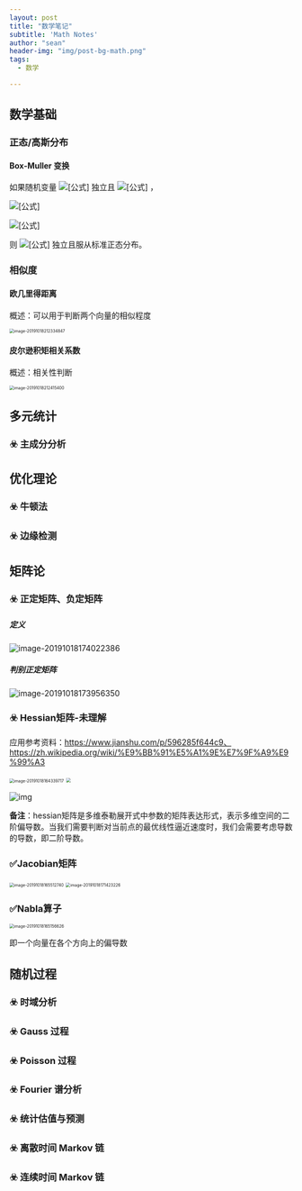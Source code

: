 ```yaml
---
layout: post
title: "数学笔记"
subtitle: 'Math Notes'
author: "sean"
header-img: "img/post-bg-math.png"
tags:
  - 数学

---
```




## 数学基础

### 正态/高斯分布

#### Box-Muller 变换

如果随机变量 ![[公式]](https://www.zhihu.com/equation?tex=U_%7B1%7D%2CU_%7B2%7D) 独立且 ![[公式]](https://www.zhihu.com/equation?tex=U_%7B1%7D%2CU_%7B2%7D%5Csim+Uniform%5B0%2C1%5D) ，

![[公式]](https://www.zhihu.com/equation?tex=Z_%7B0%7D%3D%5Csqrt%7B-2ln~U_%7B1%7D%7Dcos%282%5Cpi+U_%7B2%7D%29%5C%5C)

![[公式]](https://www.zhihu.com/equation?tex=Z_%7B1%7D%3D%5Csqrt%7B-2ln~U_%7B1%7D%7Dsin%282%5Cpi+U_%7B2%7D%29%5C%5C)

则 ![[公式]](https://www.zhihu.com/equation?tex=Z_%7B0%7D%2CZ_%7B1%7D) 独立且服从标准正态分布。

### 相似度

#### 欧几里得距离

概述：可以用于判断两个向量的相似程度

<img src="https://tva1.sinaimg.cn/large/006y8mN6gy1g82o74zmg2j30ra0ai408.jpg" alt="image-20191018212334847" style="zoom:50%;" />

#### 皮尔逊积矩相关系数

概述：相关性判断

<img src="https://tva1.sinaimg.cn/large/006y8mN6gy1g82o7te31yj30tq04ut9k.jpg" alt="image-20191018212415400" style="zoom:50%;" />



## 多元统计

### ☣️ 主成分分析





## 优化理论

### ☣️ 牛顿法



### ☣️ 边缘检测



## 矩阵论

### ☣️ 正定矩阵、负定矩阵

##### 定义

![image-20191018174022386](https://tva1.sinaimg.cn/large/006y8mN6ly1g82hqv7a3mj319c06yjsr.jpg)

##### 判别正定矩阵

![image-20191018173956350](https://tva1.sinaimg.cn/large/006y8mN6ly1g82hqfjybij315g060q42.jpg)

### ☣️ Hessian矩阵-未理解

应用参考资料：https://www.jianshu.com/p/596285f644c9、https://zh.wikipedia.org/wiki/%E9%BB%91%E5%A1%9E%E7%9F%A9%E9%99%A3

<img src="https://tva1.sinaimg.cn/large/006y8mN6ly1g82g4d7mpyj30iq0eigmi.jpg" alt="image-20191018164339717" style="zoom:50%;" />

<img src="https://tva1.sinaimg.cn/large/006y8mN6ly1g82h0qh0fjj307402gdfq.jpg" style="zoom:50%;" />

![img](https://img-blog.csdn.net/20180331161048526)

**备注**：hessian矩阵是多维泰勒展开式中参数的矩阵表达形式，表示多维空间的二阶偏导数。当我们需要判断对当前点的最优线性逼近速度时，我们会需要考虑导数的导数，即二阶导数。

### ✅Jacobian矩阵

<img src="https://tva1.sinaimg.cn/large/006y8mN6ly1g82gfvqbgsj30pm0kmmzg.jpg" alt="image-20191018165512740" style="zoom:50%;" />

<img src="https://tva1.sinaimg.cn/large/006y8mN6ly1g82gzv4j1mj30ac030749.jpg" alt="image-20191018171423226" style="zoom:50%;" />

### ✅Nabla算子

<img src="https://tva1.sinaimg.cn/large/006y8mN6ly1g82gciyig5j30t40a8dhe.jpg" alt="image-20191018165156626" style="zoom:50%;" />

即一个向量在各个方向上的偏导数

## 随机过程

### ☣️ 时域分析





### ☣️ Gauss 过程





### ☣️ Poisson 过程





### ☣️ Fourier 谱分析





### ☣️ 统计估值与预测





### ☣️ 离散时间 Markov 链





### ☣️ 连续时间 Markov 链

